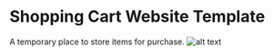 # Shopping Cart Website Template
A temporary place to store items for purchase.
![alt text](http://url/C:\Users\91868\Desktop/Untitled.png)

